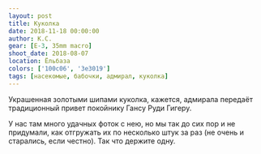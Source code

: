 ```yaml
---
layout: post
title: Куколка
date: 2018-11-18 00:00:00
author: К.С.
gear: [E-3, 35mm macro]
shoot_date: 2018-08-07
location: Ёльбаза
colors: ['100c06', '3e3019']
tags: [насекомые, бабочки, адмирал, куколка]
---
```

Украшенная золотыми шипами куколка, кажется, адмирала передаёт традиционный привет покойнику Гансу Руди Гигеру.

У нас там много удачных фоток с нею, но мы так до сих пор и не придумали, как отгружать их по несколько штук за раз (не очень и старались, если честно). Так что держите одну.
